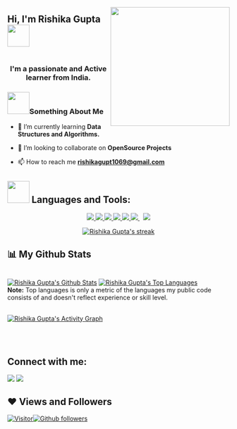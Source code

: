 <a href="#"><img align="right" width="270" height="auto" src="https://media.giphy.com/media/ieyl9zmCjO4b4t6qoY/giphy.gif" height="480px"/></a>
<h2 align="left"> Hi, I'm Rishika Gupta <img src="https://media.giphy.com/media/mGcNjsfWAjY5AEZNw6/giphy.gif" width="50"></h2>
<!--<img align='center' src="https://media.giphy.com/media/ieyl9zmCjO4b4t6qoY/giphy.gif" width="230">-->

<h1 align="center"></h1>
<h3 align="center">I'm a passionate and Active learner from India.</h3>


### <img src="https://media.giphy.com/media/VgCDAzcKvsR6OM0uWg/giphy.gif" width="50">Something About Me

<!-- 🔭 I’m currently working on **[Covid-19 Tracker](https://covid-19-tracker-e4bda.web.app/)**-->

- 🌱 I’m currently learning **Data Structures and Algorithms.**

- 👯 I’m looking to collaborate on **OpenSource Projects**

<!--- 👨‍💻 All of my projects are available at **[My Portfolio](https://rishikagupta.com)**-->

- 📫 How to reach me **rishikagupt1069@gmail.com**


## <img src="https://media.giphy.com/media/WUlplcMpOCEmTGBtBW/giphy.gif" width="50">  Languages and Tools:

<p align="center"> 
    <a href="https://www.isocpp.org" target="_blank"> <img src="https://img.icons8.com/color/48/000000/c-plus-plus-logo.png"/> </a>
    <a href="https://developer.mozilla.org/en-US/docs/Web/JavaScript" target="_blank"> <img src="https://img.icons8.com/color/48/000000/javascript.png"/> </a> 
    <a href="https://www.w3.org/html/" target="_blank"> <img src="https://img.icons8.com/color/48/000000/html-5.png"/> </a> 
    <a href="https://www.w3schools.com/css/" target="_blank"> <img src="https://img.icons8.com/color/48/000000/css3.png"/> </a> 
    <a href="https://www.python.org" target="_blank"> <img src="https://img.icons8.com/color/48/000000/python.png"/> </a> 
    <a style="padding-right:8px;" href="https://www.mysql.com/" target="_blank"> <img src="https://img.icons8.com/fluent/50/000000/mysql-logo.png"/> </a>
    <a href="https://git-scm.com/" target="_blank"> <img src="https://img.icons8.com/color/48/000000/git.png"/> </a> 
    
</p>

<!--
<[![React Badge](https://img.shields.io/badge/-React-61DBFB?style=for-the-badge&labelColor=black&logo=react&logoColor=61DBFB)](#)  [![Javascript Badge](https://img.shields.io/badge/-Javascript-F0DB4F?style=for-the-badge&labelColor=black&logo=javascript&logoColor=F0DB4F)](#) [![Typescript Badge](https://img.shields.io/badge/-Typescript-007acc?style=for-the-badge&labelColor=black&logo=typescript&logoColor=007acc)](#) [![Nodejs Badge](https://img.shields.io/badge/-Nodejs-3C873A?style=for-the-badge&labelColor=black&logo=node.js&logoColor=3C873A)](#) [![GraphQL Badge](https://img.shields.io/badge/-GraphQl-e535ab?style=for-the-badge&labelColor=black&logo=node.js&logoColor=e535ab)](#) 
<br/>
-->
<p align="center">
    <a href="https://github.com/Rishika095/github-readme-streak-stats">
        <img title="🔥 Get streak stats for your profile at git.io/streak-stats" alt="Rishika Gupta's streak" src="https://github-readme-streak-stats.herokuapp.com/?user=Rishika095&theme=black-ice&hide_border=true&stroke=0000&background=060A0CD0"/>
    </a>
</p>

## 📊 My Github Stats

  <br/>
    <a href="https://github.com/Rishika095/github-readme-stats"><img alt="Rishika Gupta's Github Stats" src="https://github-readme-stats.vercel.app/api?username=Rishika095&show_icons=true&count_private=true&theme=react&hide_border=true&bg_color=0D1117" /></a>
  <a href="https://github.com/Rishika095/github-readme-stats"><img alt="Rishika Gupta's Top Languages" src="https://github-readme-stats.vercel.app/api/top-langs/?username=Rishika095&langs_count=8&count_private=true&layout=compact&theme=react&hide_border=true&bg_color=0D1117" /></a>
  <br/>
  <b>Note:</b> Top languages is only a metric of the languages my public code consists of and doesn't reflect experience or skill level.


<br/>
<br/>

<a href="https://github.com/Rishika095/github-readme-activity-graph"><img alt="Rishika Gupta's Activity Graph" src="https://activity-graph.herokuapp.com/graph?username=Rishika095&bg_color=0D1117&color=5BCDEC&line=5BCDEC&point=FFFFFF&hide_border=true" /></a>

<br/>
<br/>

## Connect with me:
<p align="left">

<a href = "https://www.linkedin.com/in/rishika-gupta-20267b1b5/"><img src="https://img.icons8.com/fluent/48/000000/linkedin.png"/></a>
<a href = "https://twitter.com/rishika095"><img src="https://img.icons8.com/fluent/48/000000/twitter.png"/></a>


</p>

## ❤ Views and Followers
[![Visitor](https://visitor-badge.laobi.icu/badge?page_id=Rishika095.Rishika095)](https://github.com/Rishika095)[![Github followers](https://img.shields.io/github/followers/Rishika095.svg?style=social&lable=Follow%maxAvge=0592000)](https://github.com/Rishika095?tab=followers)
